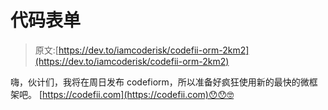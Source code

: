 # 代码表单

> 原文:[https://dev.to/iamcoderisk/codefii-orm-2km2](https://dev.to/iamcoderisk/codefii-orm-2km2)

嗨，伙计们，我将在周日发布 codefiorm，所以准备好疯狂使用新的最快的微框架吧。
[https://codefii.com](https://codefii.com)😯😯🤓
